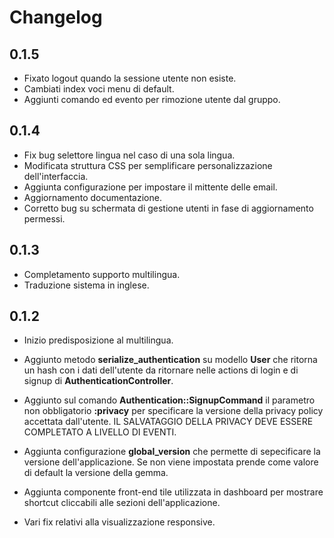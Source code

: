 # Changelog

## 0.1.5

- Fixato logout quando la sessione utente non esiste.
- Cambiati index voci menu di default.
- Aggiunti comando ed evento per rimozione utente dal gruppo.

## 0.1.4

- Fix bug selettore lingua nel caso di una sola lingua.
- Modificata struttura CSS per semplificare personalizzazione dell'interfaccia.
- Aggiunta configurazione per impostare il mittente delle email.
- Aggiornamento documentazione.
- Corretto bug su schermata di gestione utenti in fase di aggiornamento permessi.

## 0.1.3

- Completamento supporto multilingua.
- Traduzione sistema in inglese.

## 0.1.2

- Inizio predisposizione al multilingua.

- Aggiunto metodo **serialize_authentication** su modello **User** che ritorna un hash con i dati dell'utente da ritornare nelle actions di login e di signup di **AuthenticationController**.

- Aggiunto sul comando **Authentication::SignupCommand** il parametro non obbligatorio **:privacy** per specificare la versione della privacy policy accettata dall'utente. IL SALVATAGGIO DELLA PRIVACY DEVE ESSERE COMPLETATO A LIVELLO DI EVENTI.

- Aggiunta configurazione **global_version** che permette di sepecificare la versione dell'applicazione. Se non viene impostata prende come valore di default la versione della gemma.

- Aggiunta componente front-end tile utilizzata in dashboard per mostrare shortcut cliccabili alle sezioni dell'applicazione.

- Vari fix relativi alla visualizzazione responsive.
